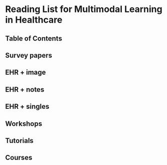 # Reading List for Multimodal Learning in Healthcare

## Table of Contents


## Survey papers


## EHR + image


## EHR + notes


## EHR + singles


## Workshops


## Tutorials


## Courses




